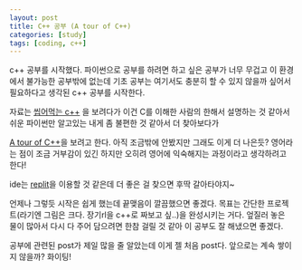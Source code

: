 ```yaml
---
layout: post
title: C++ 공부 (A tour of C++)
categories: [study]
tags: [coding, c++]
---
```

c++ 공부를 시작했다. 파이썬으로 공부를 하려면 하고 싶은 공부가 너무 무겁고 이 환경에서 불가능한 공부밖에 없는데
기초 공부는 여기서도 충분히 할 수 있지 않을까 싶어서 필요하다고 생각된 c++ 공부를 시작한다.

자료는 [씹어먹는 c++](https://modoocode.com/135/?target=_blank) 을 보려다가 이건 C를 이해한 사람의 한해서 설명하는 것 같아서
쉬운 파이썬만 알고있는 내게 좀 불편한 것 같아서 더 찾아보다가

[A tour of C++](http://www.staroceans.org/e-book/ATourofC%2B%2B.pdf/?target=_blank)을 보려고 한다. 아직 조금밖에 안봤지만 그래도 이게 더 나은듯?
영어라는 점이 조금 거부감이 있긴 하지만 오히려 영어에 익숙해지는 과정이라고 생각하려고 한다!

ide는 [replit](https://replit.com/languages/cpp/?target=_blank)을 이용할 것 같은데 더 좋은 걸 찾으면 후딱 갈아타야지~

언제나 그렇듯 시작은 쉽게 했는데 끝맺음이 깔끔했으면 좋겠다. 목표는 간단한 프로젝트(라기엔 그림은 크다. 장기rl을 c++로 짜보고 싶..)을 완성시키는 거다.
엎질러 놓은 물이 많아서 다시 다 주어 담으려면 한참 걸릴 것 같아 이 공부도 잘 해냈으면 좋겠다.

공부에 관련된 post가 제일 많을 줄 알았는데 이게 젤 처음 post다. 앞으로는 계속 쌓이지 않을까? 화이팅!
